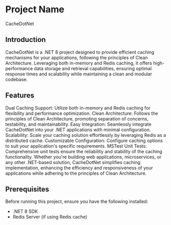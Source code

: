 # Project Name

CacheDotNet

## Introduction

CacheDotNet is a .NET 8 project designed to provide efficient caching mechanisms for your applications,
following the principles of Clean Architecture. Leveraging both in-memory and Redis caching,
it offers high-performance data storage and retrieval capabilities,
ensuring optimal response times and scalability while maintaining a clean and modular codebase.

## Features

Dual Caching Support: Utilize both in-memory and Redis caching for flexibility and performance optimization.
Clean Architecture: Follows the principles of Clean Architecture, promoting separation of concerns, testability, and maintainability.
Easy Integration: Seamlessly integrate CacheDotNet into your .NET applications with minimal configuration.
Scalability: Scale your caching solution effortlessly by leveraging Redis as a distributed cache.
Customizable Configuration: Configure caching options to suit your application's specific requirements.
MSTest Unit Tests: Comprehensive unit tests ensure the reliability and stability of the caching functionality.
Whether you're building web applications, microservices, or any other .NET-based solution,
 CacheDotNet simplifies caching implementation, enhancing the efficiency and responsiveness
 of your applications while adhering to the principles of Clean Architecture.

## Prerequisites

Before running this project, ensure you have the following installed:

- .NET 8 SDK
- Redis Server (if using Redis cache)

